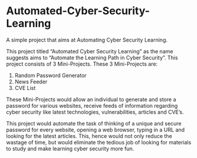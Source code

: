 # Automated-Cyber-Security-Learning
A simple project that aims at Automating Cyber Security Learning.

This project titled “Automated Cyber Security Learning” as the name suggests aims to “Automate the Learning Path in Cyber Security”. This project consists of 3 Mini-Projects. These 3 Mini-Projects are:
  1. Random Password Generator
  2. News Feeder
  3. CVE List
 
These Mini-Projects would allow an individual to generate and store a password for various websites, receive feeds of information regarding cyber security like latest technologies, vulnerabilities, articles and CVE’s.

This project would automate the task of thinking of a unique and secure password for every website, opening a web browser, typing in a URL and looking for the latest articles. This, hence would not only reduce the wastage of time, but would eliminate the tedious job of looking for materials to study and make learning cyber security more fun.
